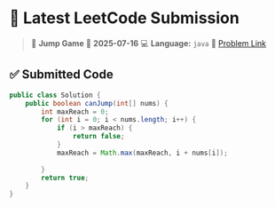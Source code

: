 # 🧠 Latest LeetCode Submission

> 📌 **Jump Game**
> 📅 **2025-07-16**
> 💻 **Language:** `java`
> 🔗 [Problem Link](https://leetcode.com/problems/jump-game/)

## ✅ Submitted Code

```java
public class Solution {
    public boolean canJump(int[] nums) {
        int maxReach = 0; 
        for (int i = 0; i < nums.length; i++) {
            if (i > maxReach) {
                return false;  
            }
            maxReach = Math.max(maxReach, i + nums[i]);  
           
        }
        return true;
    }
}
```

<!-- Updated: 2025-07-16 22:59:02.457835 -->
